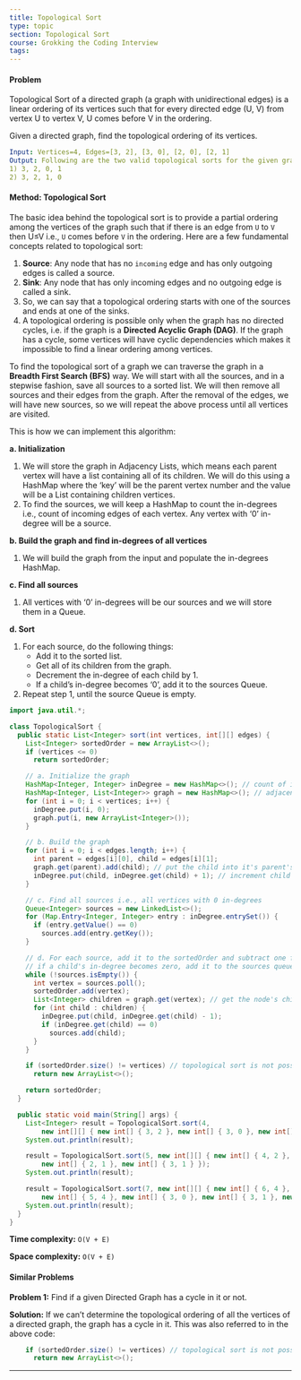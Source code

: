```yaml
---
title: Topological Sort
type: topic
section: Topological Sort
course: Grokking the Coding Interview
tags:
---
```

#### Problem
Topological Sort of a directed graph (a graph with unidirectional edges) is a linear ordering of its vertices such that for every directed edge (U, V) from vertex U to vertex V, U comes before V in the ordering.

Given a directed graph, find the topological ordering of its vertices.
```yml
Input: Vertices=4, Edges=[3, 2], [3, 0], [2, 0], [2, 1]
Output: Following are the two valid topological sorts for the given graph:
1) 3, 2, 0, 1
2) 3, 2, 1, 0
```

#### Method: Topological Sort
The basic idea behind the topological sort is to provide a partial ordering among the vertices of the graph such that if there is an edge from `U` to `V` then U≤V i.e., `U` comes before `V` in the ordering. Here are a few fundamental concepts related to topological sort:
1. **Source**: Any node that has no `incoming` edge and has only outgoing edges is called a source.
1. **Sink**: Any node that has only incoming edges and no outgoing edge is called a sink.
1. So, we can say that a topological ordering starts with one of the sources and ends at one of the sinks.
1. A topological ordering is possible only when the graph has no directed cycles, i.e. if the graph is a **Directed Acyclic Graph (DAG)**. If the graph has a cycle, some vertices will have cyclic dependencies which makes it impossible to find a linear ordering among vertices.

To find the topological sort of a graph we can traverse the graph in a **Breadth First Search (BFS)** way. We will start with all the sources, and in a stepwise fashion, save all sources to a sorted list. We will then remove all sources and their edges from the graph. After the removal of the edges, we will have new sources, so we will repeat the above process until all vertices are visited.

This is how we can implement this algorithm:

**a. Initialization**
1. We will store the graph in Adjacency Lists, which means each parent vertex will have a list containing all of its children. We will do this using a HashMap where the ‘key’ will be the parent vertex number and the value will be a List containing children vertices.
2. To find the sources, we will keep a HashMap to count the in-degrees i.e., count of incoming edges of each vertex. Any vertex with ‘0’ in-degree will be a source.

**b. Build the graph and find in-degrees of all vertices**
1. We will build the graph from the input and populate the in-degrees HashMap.

**c. Find all sources**
1. All vertices with ‘0’ in-degrees will be our sources and we will store them in a Queue.

**d. Sort**
1. For each source, do the following things:
    - Add it to the sorted list.
    - Get all of its children from the graph.
    - Decrement the in-degree of each child by 1.
    - If a child’s in-degree becomes ‘0’, add it to the sources Queue.
2. Repeat step 1, until the source Queue is empty.

```java
import java.util.*;

class TopologicalSort {
  public static List<Integer> sort(int vertices, int[][] edges) {
    List<Integer> sortedOrder = new ArrayList<>();
    if (vertices <= 0)
      return sortedOrder;

    // a. Initialize the graph
    HashMap<Integer, Integer> inDegree = new HashMap<>(); // count of incoming edges for every vertex
    HashMap<Integer, List<Integer>> graph = new HashMap<>(); // adjacency list graph
    for (int i = 0; i < vertices; i++) {
      inDegree.put(i, 0);
      graph.put(i, new ArrayList<Integer>());
    }

    // b. Build the graph
    for (int i = 0; i < edges.length; i++) {
      int parent = edges[i][0], child = edges[i][1];
      graph.get(parent).add(child); // put the child into it's parent's list
      inDegree.put(child, inDegree.get(child) + 1); // increment child's inDegree
    }

    // c. Find all sources i.e., all vertices with 0 in-degrees
    Queue<Integer> sources = new LinkedList<>();
    for (Map.Entry<Integer, Integer> entry : inDegree.entrySet()) {
      if (entry.getValue() == 0)
        sources.add(entry.getKey());
    }

    // d. For each source, add it to the sortedOrder and subtract one from all of its children's in-degrees
    // if a child's in-degree becomes zero, add it to the sources queue
    while (!sources.isEmpty()) {
      int vertex = sources.poll();
      sortedOrder.add(vertex);
      List<Integer> children = graph.get(vertex); // get the node's children to decrement their in-degrees
      for (int child : children) {
        inDegree.put(child, inDegree.get(child) - 1);
        if (inDegree.get(child) == 0)
          sources.add(child);
      }
    }

    if (sortedOrder.size() != vertices) // topological sort is not possible as the graph has a cycle
      return new ArrayList<>();

    return sortedOrder;
  }

  public static void main(String[] args) {
    List<Integer> result = TopologicalSort.sort(4,
        new int[][] { new int[] { 3, 2 }, new int[] { 3, 0 }, new int[] { 2, 0 }, new int[] { 2, 1 } });
    System.out.println(result);

    result = TopologicalSort.sort(5, new int[][] { new int[] { 4, 2 }, new int[] { 4, 3 }, new int[] { 2, 0 },
        new int[] { 2, 1 }, new int[] { 3, 1 } });
    System.out.println(result);

    result = TopologicalSort.sort(7, new int[][] { new int[] { 6, 4 }, new int[] { 6, 2 }, new int[] { 5, 3 },
        new int[] { 5, 4 }, new int[] { 3, 0 }, new int[] { 3, 1 }, new int[] { 3, 2 }, new int[] { 4, 1 } });
    System.out.println(result);
  }
}
```
**Time complexity:** `O(V + E)`

**Space complexity:** `O(V + E)`

#### Similar Problems
**Problem 1:** Find if a given Directed Graph has a cycle in it or not.

**Solution:** If we can’t determine the topological ordering of all the vertices of a directed graph, the graph has a cycle in it. This was also referred to in the above code:
```java
    if (sortedOrder.size() != vertices) // topological sort is not possible as the graph has a cycle
      return new ArrayList<>();
```

---